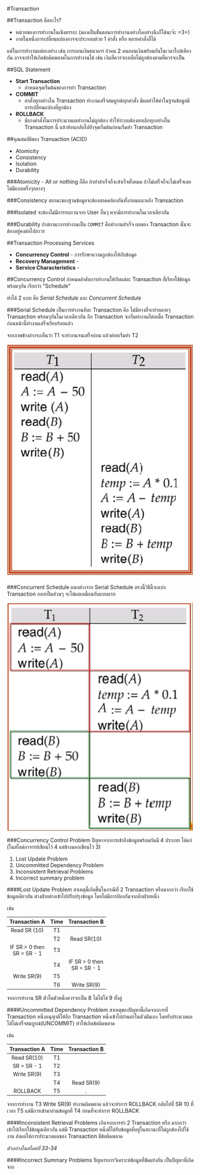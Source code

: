 #Transaction

##Transaction คืออะไร?

- หน่วยของการทำงานในเชิงตรรกะ (มองเป็นขั้นตอนการทำงานอย่างใดอย่างนึงก็ได้นะจ๊ะ =3=)
- ภายในหนึ่งการเปลี่ยนแปลงอาจจะประกอบด้วย 1 คำสั่ง หรือ หลายคำสั่งก็ได้

แต่ในการทำงานแต่ละอย่าง เช่น การถอนเงินธนาคาร ถ้าคน 2 คนถอนเงินพร้อมกันในเวลาใกล้เคียงกัน อาจจะทำให้เกิดข้อผิดพลาดในการทำงานได้ เช่น เงินที่ควรจะเหลือไม่ถูกต้องตามที่ควรจะเป็น

##SQL Statement
- **Start Transaction**
  - กำหนดจุดเริ่มต้นของการทำ Transaction
- **COMMIT**
  - คำสั่งทุกอย่างใน Transaction ทำงานเสร็จสมบูรณ์ทุกคำสั่ง มีผลทำให้ค่าในฐานข้อมูลมีการเปลี่ยนแปลงที่ถูกต้อง
- **ROLLBACK**
  - มีบางคำสั่งในการประมวลผลทำงานไม่ถูกต้อง ทำให้ระบบต้องยกเลิกทุกอย่างใน Transaction นี้ แล้วย้อนกลับไปยังจุดเริ่มต้นก่อนเริ่มทำ Transaction

##คุณสมบัติของ Transaction (ACID)
- Atomicity
- Consistency
- Isolation
- Durability

###Atomicity - All or nothing
ก็คือ ถ้าทำสำเร็จก็จะสำเร็จทั้งหมด ถ้าไม่เสร็จก็จะไม่เสร็จเลย ไม่มีแบบครึ่งๆกลางๆ

###Consistency
สถานะของฐานข้อมูลจะต้องสอดคล้องกันทั้งก่อนและหลัง Transaction

###Isolated
จะต้องไม่มีการรบกวนจาก User อื่นๆ หากมีการทำงานในเวลาเดียวกัน

###Durability
ถ้าสถานะการทำงานเป็น `COMMIT` คือทำงานสำเร็จ ผลของ Transaction นั้นจะต้องอยู่คงต่อไปถาวร

##Transaction Processing Services
- **Concurrency Control** - การรักษาความถูกต้องให้กับข้อมูล
- **Recovery Management** -
- **Service Characteristics** -

##Concurrency Control
กำหนดลำดับการทำงานให้กับแต่ละ Transaction ที่เรียกใช้ข้อมูลพร้อมๆกัน เรียกว่า "Schedule"

ทำได้ 2 แบบ คือ _Serial Schedule_ และ _Concurrent Schedule_

###Serial Schedule
เป็นการทำงานทีละ Transaction คือ ไม่มีทางที่จะทำหลายๆ Transaction พร้อมๆกันในเวลาเดียวกัน อีก Transaction จะเริ่มทำงานก็ต่อเมื่อ Transaction ก่อนหน้านี้ทำงานเสร็จเรียบร้อยแล้ว

จากภาพข้างล่างจะเห็นว่า T1 จะทำงานจนเสร็จก่อน แล้วค่อยเริ่มทำ T2

![](./imgs/tran-1.jpg)

###Concurrent Schedule
แตกต่างจาก Serial Schedule ตรงนี้วิธีนี้จะแบ่ง Transaction ออกเป็นส่วนๆ จะได้ผลเหมือนกับแบบแรก

![](./imgs/tran-2.jpg)

###Concurrency Control Problem
ปัญหาจากการเข้าถึงข้อมูลพร้อมกันมี 4 ประเภท ได้แก่ (ในสไลด์อาจารย์เขียนไว้ 4 แต่ข้างนอกเขียนไว้ 3)

1. Lost Update Problem
2. Uncommitted Dependency Problem
3. Inconsistent Retrieval Problems
4. Incorrect summary  problem

####Lost Update Problem
สาเหตุนี้เกิดขึ้นในกรณีที่ 2 Transaction หรือมากกว่า เรียกใช้ ข้อมูลเดียวกัน ต่างฝ่ายต่างเข้าไปปรับปรุงข้อมูล โดยไม่มีการป้องกันจากอีกฝ่ายหนึ่ง

เช่น

| Transaction A | Time | Transaction B |
|:-------------:|:----:|:-------------:|
| Read SR (10) | T1 |  |
|  | T2 | Read SR(10) |
| IF SR > 0 then<br> SR = SR - 1 | T3 |  |
|  | T4 | IF SR > 0 then <br> SR = SR - 1 |
| Write SR(9) | T5 |  |
|  | T6 | Write SR(9) |

จากการทำงาน SR ตัวใดตัวหนึ่งควรจะเป็น 8 ไม่ได้ใช่ 9 ทั้งคู่

####Uncommitted Dependency Problem
สาเหตุของปัญหานี้เกิดจากการที่ Transaction หนึ่งอนุญาติให้อีก Transaction หนึ่งเข้าไปอ่านค่าในตัวมันเอง โดยยังประมวลผลได้ไม่เสร็จสมบูรณ์(UNCOMMIT) ทำให้เกิดข้อผิดพลาด

เช่น

| Transaction A | Time | Transaction B |
| :-------------:| :-------------:|:---------------:|
| Read SR(10)       | T1       |  |
| SR = SR - 1 | T2 |  |
| Write SR(9) | T3 |  | << การเขียนทำงานผิดพลาด
|  | T4 | Read SR(9) |
| ROLLBACK | T5 | . |

จากการทำงาน T3 Write SR(9) ทำงานผิดพลาด แล้วจะทำการ ROLLBACK กลับไปที่ SR 10 ที่เวลา T5 แต่มีการเข้ามาอ่านข้อมูลที่ T4 ก่อนที่จะทำการ ROLLBACK

####Inconsistent Retrieval Problems
เกิดจากการทำ 2 Transaction หรือ มากกว่าเข้าไปเรียกใช้ข้อมูลเดียวกัน แต่มี Transaction หนึ่งที่ได้รับข้อมูลที่อยู่ในสถานะที่ไม่ถูกต้องไปใช้งาน ส่งผลให้การประมวลผลของ Transaction มีข้อผิดพลาด

_ตัวอย่างในสไลด์ที่ 33-34_


####Incorrect Summary Problems
ปัญหารการวิเคราะห์ข้อมูลที่ขัดแย้งกัน เป็นปัญหาที่เกิดจาก
